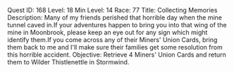 Quest ID: 168
Level: 18
Min Level: 14
Race: 77
Title: Collecting Memories
Description: Many of my friends perished that horrible day when the mine tunnel caved in.If your adventures happen to bring you into that wing of the mine in Moonbrook, please keep an eye out for any sign which might identify them.If you come across any of their Miners' Union Cards, bring them back to me and I'll make sure their families get some resolution from this horrible accident.
Objective: Retrieve 4 Miners' Union Cards and return them to Wilder Thistlenettle in Stormwind.
